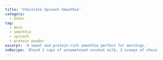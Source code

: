 ```yaml
---
title: 'Chocolate Spinach Smoothie'
category:
  - Other
tag:
  - main
  - smoothie
  - spinach
  - protein powder
excerpt: 'A sweet and protein-rich smoothie perfect for mornings.'
noRecipe: 'Blend 2 cups of unsweetened coconut milk, 2 scoops of chocolate protein powder, 1 cup ice, few drops of peppermint extract, 2 handfuls baby spinach (~2-4 cups).'
---
```

